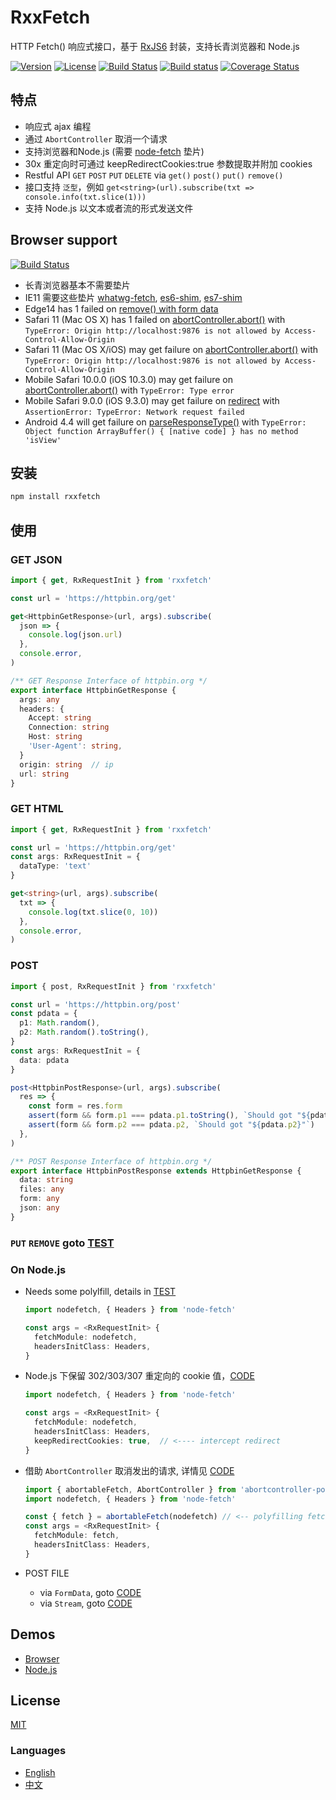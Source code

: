 # RxxFetch

HTTP Fetch() 响应式接口，基于 [RxJS6](https://github.com/reactivex/rxjs) 封装，支持长青浏览器和 Node.js

[![Version](https://img.shields.io/npm/v/rxxfetch.svg)](https://www.npmjs.com/package/rxxfetch)
[![License](https://img.shields.io/badge/license-MIT-blue.svg)](https://opensource.org/licenses/MIT)
[![Build Status](https://travis-ci.org/waitingsong/rxxfetch.svg?branch=master)](https://travis-ci.org/waitingsong/rxxfetch)
[![Build status](https://ci.appveyor.com/api/projects/status/gsxo6hg06av6gw02/branch/master?svg=true)](https://ci.appveyor.com/project/waitingsong/rxxfetch/branch/master)
[![Coverage Status](https://coveralls.io/repos/github/waitingsong/rxxfetch/badge.svg?branch=master)](https://coveralls.io/github/waitingsong/rxxfetch?branch=master)

## 特点

- 响应式 ajax 编程
- 通过 `AbortController` 取消一个请求
- 支持浏览器和Node.js (需要 [node-fetch](https://www.npmjs.com/package/node-fetch) 垫片)
- 30x 重定向时可通过 keepRedirectCookies:true 参数提取并附加 cookies
- Restful API `GET` `POST` `PUT` `DELETE` via `get()` `post()` `put()` `remove()`
- 接口支持 `泛型`，例如 `get<string>(url).subscribe(txt => console.info(txt.slice(1)))`
- 支持 Node.js 以文本或者流的形式发送文件

## Browser support

[![Build Status](https://saucelabs.com/browser-matrix/waitingsong.svg)](https://saucelabs.com/u/waitingsong)

- 长青浏览器基本不需要垫片
- IE11 需要这些垫片 [whatwg-fetch](https://github.com/github/fetch/), [es6-shim](https://github.com/paulmillr/es6-shim/), [es7-shim](http://github.com/es-shims/es7-shim/)
- Edge14 has 1 failed on [remove() with form data](https://github.com/waitingsong/rxxfetch/blob/master/test_browser/20_remove.test.ts#L106)
- Safari 11 (Mac OS X) has 1 failed on [abortController.abort()](https://github.com/waitingsong/rxxfetch/blob/master/test_browser/30_request.test.ts#L48) with `TypeError: Origin http://localhost:9876 is not allowed by Access-Control-Allow-Origin`
- Safari 11 (Mac OS X/iOS) may get failure on [abortController.abort()](https://github.com/waitingsong/rxxfetch/blob/master/test_browser/30_request.test.ts#L46)
 with `TypeError: Origin http://localhost:9876 is not allowed by Access-Control-Allow-Origin`
- Mobile Safari 10.0.0 (iOS 10.3.0) may get failure on [abortController.abort()](https://github.com/waitingsong/rxxfetch/blob/master/test_browser/30_request.test.ts#L46)
  with `TypeError: Type error`
- Mobile Safari 9.0.0 (iOS 9.3.0) may get failure on [redirect](https://github.com/waitingsong/rxxfetch/blob/master/test_browser/30_redirect.test.ts) 
 with `AssertionError: TypeError: Network request failed`
- Android 4.4 will get failure on [parseResponseType()](https://github.com/waitingsong/rxxfetch/blob/master/test_browser/30_response.test.ts#L160) 
 with `TypeError: Object function ArrayBuffer() { [native code] } has no method 'isView'`

## 安装

```bash
npm install rxxfetch
```

## 使用

### GET JSON

```ts
import { get, RxRequestInit } from 'rxxfetch'

const url = 'https://httpbin.org/get'

get<HttpbinGetResponse>(url, args).subscribe(
  json => {
    console.log(json.url)
  },
  console.error,
)

/** GET Response Interface of httpbin.org */
export interface HttpbinGetResponse {
  args: any
  headers: {
    Accept: string
    Connection: string
    Host: string
    'User-Agent': string,
  }
  origin: string  // ip
  url: string
}
```

### GET HTML

```ts
import { get, RxRequestInit } from 'rxxfetch'

const url = 'https://httpbin.org/get'
const args: RxRequestInit = {
  dataType: 'text'
}

get<string>(url, args).subscribe(
  txt => {
    console.log(txt.slice(0, 10))
  },
  console.error,
)
```

### POST

```ts
import { post, RxRequestInit } from 'rxxfetch'

const url = 'https://httpbin.org/post'
const pdata = {
  p1: Math.random(),
  p2: Math.random().toString(),
}
const args: RxRequestInit = {
  data: pdata
}

post<HttpbinPostResponse>(url, args).subscribe(
  res => {
    const form = res.form
    assert(form && form.p1 === pdata.p1.toString(), `Should got "${pdata.p1}"`)
    assert(form && form.p2 === pdata.p2, `Should got "${pdata.p2}"`)
  },
)

/** POST Response Interface of httpbin.org */
export interface HttpbinPostResponse extends HttpbinGetResponse {
  data: string
  files: any
  form: any
  json: any
}
```

### `PUT` `REMOVE` goto [TEST](https://github.com/waitingsong/rxxfetch/tree/master/test_browser)

### On Node.js

- Needs some polylfill, details in [TEST](https://github.com/waitingsong/rxxfetch/blob/master/test/20_post.test.ts#L22)

  ```ts
  import nodefetch, { Headers } from 'node-fetch'

  const args = <RxRequestInit> {
    fetchModule: nodefetch,
    headersInitClass: Headers,
  }
  ```

- Node.js 下保留 302/303/307 重定向的 cookie 值，[CODE](https://github.com/waitingsong/rxxfetch/blob/master/test/30_cookie.test.ts)

  ```ts
  import nodefetch, { Headers } from 'node-fetch'

  const args = <RxRequestInit> {
    fetchModule: nodefetch,
    headersInitClass: Headers,
    keepRedirectCookies: true,  // <---- intercept redirect
  }
  ```

- 借助 `AbortController` 取消发出的请求, 详情见 [CODE](https://github.com/waitingsong/rxxfetch/blob/master/test/30_request.test.ts#L20)

  ```ts
  import { abortableFetch, AbortController } from 'abortcontroller-polyfill/dist/cjs-ponyfill.js'
  import nodefetch, { Headers } from 'node-fetch'

  const { fetch } = abortableFetch(nodefetch) // <-- polyfilling fetch
  const args = <RxRequestInit> {
    fetchModule: fetch,
    headersInitClass: Headers,
  }
  ```

- POST FILE
  - via `FormData`, goto [CODE](https://github.com/waitingsong/rxxfetch/blob/master/test/20_post.test.ts#L123)
  - via `Stream`, goto [CODE](https://github.com/waitingsong/rxxfetch/blob/master/test/20_post.test.ts#L158)

## Demos

- [Browser](https://github.com/waitingsong/rxxfetch/blob/master/test_browser/)
- [Node.js](https://github.com/waitingsong/rxxfetch/blob/master/test/)

## License

[MIT](LICENSE)

### Languages

- [English](README.md)
- [中文](README.zh-CN.md)
